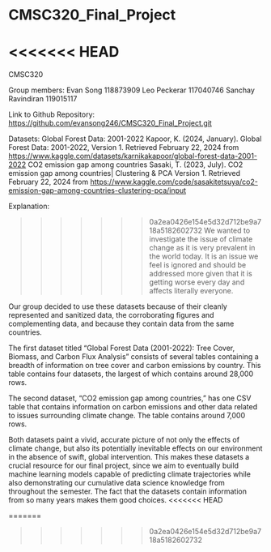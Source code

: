 # CMSC320_Final_Project
<<<<<<< HEAD
=======
CMSC320

Group members:
Evan Song 118873909
Leo Peckerar 117040746
Sanchay Ravindiran 119015117

Link to Github Repository:
https://github.com/evansong246/CMSC320_Final_Project.git 

Datasets:
Global Forest Data: 2001-2022 Kapoor, K. (2024, January). Global Forest Data: 2001-2022, Version 1. Retrieved February 22, 2024 from https://www.kaggle.com/datasets/karnikakapoor/global-forest-data-2001-2022
CO2 emission gap among countries Sasaki, T. (2023, July). CO2 emission gap among countries| Clustering & PCA Version 1. Retrieved February 22, 2024 from https://www.kaggle.com/code/sasakitetsuya/co2-emission-gap-among-countries-clustering-pca/input

Explanation:
>>>>>>> 0a2ea0426e154e5d32d712be9a718a5182602732
We wanted to investigate the issue of climate change as it is very prevalent in the world today. It is an issue we feel is ignored and should be addressed more given that it is getting worse every day and affects literally everyone.

Our group decided to use these datasets because of their cleanly represented and sanitized data, the corroborating figures and complementing data, and because they contain data from the same countries.

The first dataset titled “Global Forest Data (2001-2022): Tree Cover, Biomass, and Carbon Flux Analysis” consists of several tables containing a breadth of information on tree cover and carbon emissions by country. This table contains four datasets, the largest of which contains around 28,000 rows. 

The second dataset, “CO2 emission gap among countries,” has one CSV table that contains information on carbon emissions and other data related to issues surrounding climate change. The table contains around 7,000 rows.

Both datasets paint a vivid, accurate picture of not only the effects of climate change, but also its potentially inevitable effects on our environment in the absence of swift, global intervention. This makes these datasets a crucial resource for our final project, since we aim to eventually build machine learning models capable of predicting climate trajectories while also demonstrating our cumulative data science knowledge from throughout the semester. The fact that the datasets contain information from so many years makes them good choices.
<<<<<<< HEAD

=======
>>>>>>> 0a2ea0426e154e5d32d712be9a718a5182602732
